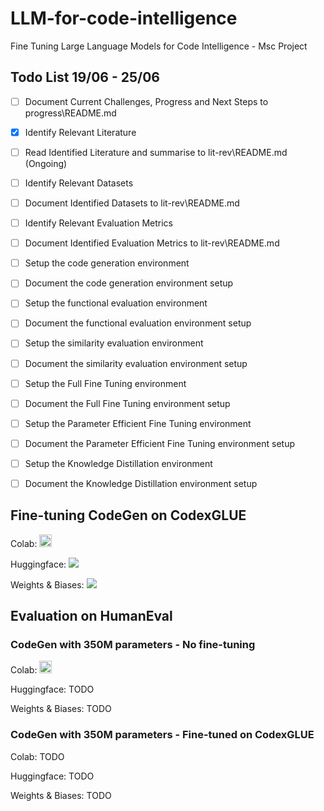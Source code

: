 # LLM-for-code-intelligence
Fine Tuning Large Language Models for Code Intelligence - Msc Project

## Todo List 19/06 - 25/06
- [ ] Document Current Challenges, Progress and Next Steps to progress\README.md
- [x] Identify Relevant Literature
- [ ] Read Identified Literature and summarise to lit-rev\README.md (Ongoing)
- [ ] Identify Relevant Datasets
- [ ] Document Identified Datasets to lit-rev\README.md
- [ ] Identify Relevant Evaluation Metrics
- [ ] Document Identified Evaluation Metrics to lit-rev\README.md
- [ ] Setup the code generation environment
- [ ] Document the code generation environment setup
- [ ] Setup the functional evaluation environment
- [ ] Document the functional evaluation environment setup
- [ ] Setup the similarity evaluation environment
- [ ] Document the similarity evaluation environment setup
- [ ] Setup the Full Fine Tuning environment
- [ ] Document the Full Fine Tuning environment setup
- [ ] Setup the Parameter Efficient Fine Tuning environment
- [ ] Document the Parameter Efficient Fine Tuning environment setup
- [ ] Setup the Knowledge Distillation environment
- [ ] Document the Knowledge Distillation environment setup




## Fine-tuning CodeGen on CodexGLUE

Colab: <a href="https://colab.research.google.com/drive/1B_cfCkliI-UuNemmgMmXqxgjnDLslAq1?usp=sharing"><img src="https://colab.research.google.com/assets/colab-badge.svg" height=20></a>  

Huggingface: <a href="https://huggingface.co/ammarnasr/codegen-350M-multi-ft-on-code-x-glue-tc"><img src="https://huggingface.co/datasets/huggingface/badges/raw/main/share-to-community-sm-dark.svg"></a>

Weights & Biases: <a href="https://wandb.ai/ammarnasr/codegen_ft_on_codexglue?workspace=user-ammarnasr"><img src="https://raw.githubusercontent.com/wandb/assets/main/wandb-github-badge-28.svg"></a>


## Evaluation on HumanEval

### CodeGen with 350M parameters - No fine-tuning

Colab: <a href="https://colab.research.google.com/drive/17cnKw8n2ELFLdu9i7zqi5mb99QdZdaax?usp=sharing"><img src="https://colab.research.google.com/assets/colab-badge.svg" height=20></a>

<!-- TODO: add Hugging Face and WandB -->

Huggingface: TODO

Weights & Biases: TODO

### CodeGen with 350M parameters - Fine-tuned on CodexGLUE
<!-- TODO: add Colab, HuggingFace and WandB -->

Colab: TODO

Huggingface: TODO

Weights & Biases: TODO
